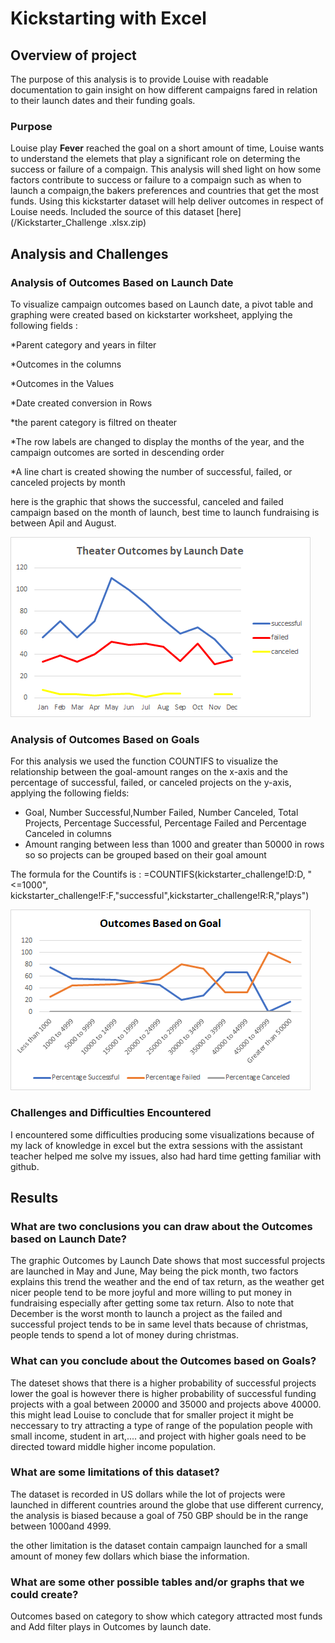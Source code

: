 # Kickstarting with Excel



## Overview of project
The purpose of this analysis is to provide Louise with readable documentation to gain insight on how different campaigns fared in relation to their launch dates and their funding goals. 


### Purpose

Louise play  **Fever** reached the goal on a short amount of time, Louise wants to understand the elemets that play a significant role on determing the success or failure of a compaign. This analysis will shed light on how some factors contribute to success or failure to a compaign such as when to launch a compaign,the bakers preferences and countries that get the most funds. Using this kickstarter dataset will help deliver outcomes in respect of Louise needs.
Included the source of this dataset [here](/Kickstarter_Challenge .xlsx.zip)



## Analysis and Challenges


### Analysis of Outcomes Based on Launch Date

To visualize campaign outcomes based on Launch date, a pivot table and graphing were created based on kickstarter worksheet, applying the following fields :

*Parent category and years in filter

*Outcomes in the columns

*Outcomes in the Values

*Date created conversion in Rows

*the parent category is filtred on theater

*The row labels are changed to display the months of the year, and the campaign outcomes are sorted in descending order

*A line chart is created showing the number of successful, failed, or canceled projects by month

here is the graphic that shows the successful, canceled and failed campaign based on the month of launch, best time to launch fundraising is between Apil and August.


![here](/resources/Theater_Outcomes_vs_Launch.png)


### Analysis of Outcomes Based on Goals

For this analysis we used the function COUNTIFS to visualize  the relationship between the goal-amount ranges on the x-axis and the percentage of successful, failed, or canceled projects on the y-axis, applying the following fields:
* Goal, Number Successful,Number Failed, Number Canceled, Total Projects, Percentage Successful, Percentage Failed and Percentage Canceled in columns 
* Amount ranging between less than 1000 and greater than 50000 in rows so  so projects can be grouped based on their goal amount

The formula for the Countifs is : =COUNTIFS(kickstarter_challenge!D:D, "<=1000", kickstarter_challenge!F:F,"successful",kickstarter_challenge!R:R,"plays")


![here](/resources/Outcomes_vs_Goals.png)


### Challenges and Difficulties Encountered

I encountered some difficulties producing some visualizations because of my lack of knowledge in excel but the extra sessions with the assistant teacher helped me solve my issues, also had hard time getting familiar with github. 



## Results


### What are two conclusions you can draw about the Outcomes based on Launch Date?

The graphic Outcomes by Launch Date shows that most successful projects are launched in May and June, May being the pick month, two factors explains this trend the weather and the end of tax return, as the weather get nicer people tend to be more joyful and more willing to put money in fundraising especially after getting some tax return.
Also to note that December is the worst month to launch a project as the failed and successful project tends to be in same level thats because of christmas, people tends to spend a lot of money during christmas.

### What can you conclude about the Outcomes based on Goals?  

The dateset shows that there is a higher probability of successful projects lower the goal is however there is higher probability of successful funding projects with a goal between 20000 and 35000 and projects above 40000.
this might lead Louise to conclude that for smaller project it might be neccessary to try attracting a type of range of the population people with small income, student in art,.... and project with higher goals need to be directed toward middle higher income population.

### What are some limitations of this dataset?

The dataset is recorded in US dollars while the lot of projects were launched in different countries around the globe that use different currency, the analysis is biased because a goal of 750 GBP should be in the range between 1000and 4999.

the other limitation is the dataset contain campaign launched for a small amount of money few dollars which biase the information.

### What are some other possible tables and/or graphs that we could create?

Outcomes based on category to show which category attracted most funds and Add filter plays in Outcomes by launch date.


